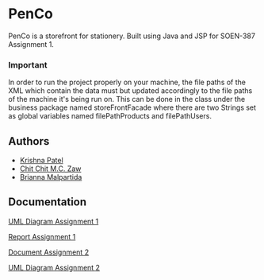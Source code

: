 # PenCo

PenCo is a storefront for stationery. Built using Java and JSP for SOEN-387 Assignment 1. 

### Important
In order to run the project properly on your machine, the file paths of the XML which contain the data must but updated accordingly to the file paths of the machine it's being run on. This can be done in the class under the business package named storeFrontFacade where there are two Strings set as global variables named filePathProducts and filePathUsers.


## Authors

- [Krishna Patel](https://www.github.com/patel-krishna)
- [Chit Chit M.C. Zaw](https://www.github.com/littleSquid00)
- [Brianna Malpartida](https://www.github.com/briannamalpar)


## Documentation

[UML Diagram Assignment 1](///www.plantuml.com/plantuml/png/PP7FReCm3CRlVeg84uXnsBMTfcgLTjfX4ji3PCHbQFc3dAHTLVhk8pG1r5qWjd-nl_ZRMSV9UIK16icjPUzaX6_S1Q3INE66rOuwtK8bq3RKzQupUaaUKGj3I-n9rjAtIyB--2NegMl6ZiBuBubGTQgjgPdBS8KaujCY1GL-_4ygvWvZzMH8B9VA5btKd8_38bciyo_de2ctGLWgNzEelRVEA2I6lmwrIBCh-stwVaJtdDo6XU-MJKt3CI-WjF7OJ42DxYcEUowsK78XOlXX9Ymk8eeZLEQ8aNWbesOc8Ol2sl73uKuUb0qXT_Z_vGyiBYnEyhrOSQasWMj7KouQciBaPuhNSsvktimi69J2dBGqFBrxpnsNflMOhxVDoQsM-zRPkzrjMO03nhB7Z0r3LPaBonJNvun5299dCp8Cqp5S0u0TQk6L_0C0)

[Report Assignment 1](https://docs.google.com/document/d/1K8LCU9RUE3pjI2XqLroWjZwkdRQp9RriOmjA8pQSMpU/edit?usp=sharing)

[Document Assignment 2](https://docs.google.com/document/d/1BFC3u1E0YlqBDw7po3DwNITLkzO6NHQW_37v-X0vJR4/edit?usp=sharing)

[UML Diagram Assignment 2](//www.plantuml.com/plantuml/png/VLDDRniX4BtpAv1F6yLxwDMfehIkAaMg-Y6tFu0iamtA0jjXI6h5-Uy55WorgromP-ODRtZpziQHGF9wOiCadEFVqKe_q0jZlH4QDdn7gCp8UWbkG3MJigOcdy18YpNsEEqcFzQ4U_Grc54DuKPf_Tq4h5TwtE5mBBDNnl8GlnnWdC27tt-dc4FvsQAiNPSZK1wwYsnB_gBDVzp7eJeNZcFvjN1jlIEh0Jdy8J2oaFVkmSvpW6u5qeR7yugpFb03Vb4kf7P0xx_5y3fnHKGNQ8MKcVQdJRb6Wb16qFO9Ck8pMlqVZ3jE_iCBGuhsj-OKjkQ_Sst3bQ7GDKmWC4zHdxSZSNz_yhQ0HH04vxAjUPIxQkXdsU1gBG1RFvHSjaC9YnjAtF8iNbYiSC7PfRJFPhAYQBSL92OxUeYIkWSr9wMxTcy2gLbJtKc-uVgALt3gVXkTTtlxAUaPeIf1FqY9u5or8A4O7hzwVGUuG8kSouXdVQqX4yHrJT2rhFMj9uKrFsMDIaG9-EhTYXyEVMzV-4eBir-LJvWLPnyXXqFw6zlEYxK_qRDqld7x3HZfzVGN)
